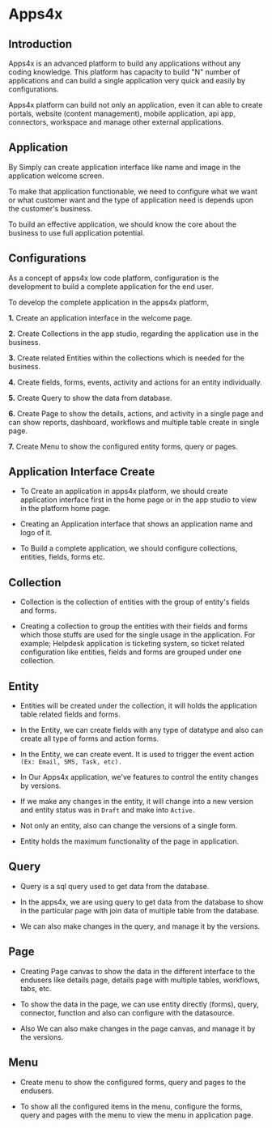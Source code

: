 # **Apps4x**

## Introduction

  Apps4x is an advanced platform to build any applications without any coding knowledge. This platform has capacity to build "N" number of applications and can build a single application very quick and easily by configurations. 
  
  Apps4x platform can build not only an application, even it can able to create portals, website (content management), mobile application, api app, connectors, workspace and manage other external applications.

## Application

  By Simply can create application interface like name and image in the application welcome screen.

  To make that application functionable, we need to configure what we want or what customer want and the type of application need is depends upon the customer's business.

  To build an effective application, we should know the core about the business to use full application potential.

## Configurations

  As a concept of apps4x low code platform, configuration is the development to build a complete application for the end user.

  To develop the complete application in the apps4x platform, 

  **1.** Create an application interface in the welcome page.

  **2.** Create Collections in the app studio, regarding the application use in the business.

  **3.** Create related Entities within the collections which is needed for the business.

  **4.** Create fields, forms, events, activity and actions for an entity individually.

  **5.** Create Query to show the data from database.

  **6.** Create Page to show the details, actions, and activity in a single page and can show reports, dashboard, workflows and multiple table create in single page.

  **7.** Create Menu to show the configured entity forms, query or pages.

## Application Interface Create

  - To Create an application in apps4x platform, we should create application interface first in the home page or in the app studio to view in the platform home page.

  - Creating an Application interface that shows an application name and logo of it.

  - To Build a complete application, we should configure collections, entities, fields, forms etc.

## Collection

  - Collection is the collection of entities with the group of entity's fields and forms.

  - Creating a collection to group the entities with their fields and forms which those stuffs are used for the single usage in the application. For example; Helpdesk application is ticketing system, so ticket related configuration like entities, fields and forms are grouped under one collection. 

## Entity

  - Entities will be created under the collection, it will holds the application table related fields and forms.

  - In the Entity, we can create fields with any type of datatype and also can create all type of forms and action forms.

  - In the Entity, we can create event. It is used to trigger the event action `(Ex: Email, SMS, Task, etc).`

  - In Our Apps4x application, we've features to control the entity changes by versions.

  - If we make any changes in the entity, it will change into a new version and entity status was in `Draft` and make into `Active.`

  - Not only an entity, also can change the versions of a single form.

  - Entity holds the maximum functionality of the page in application.

## Query

  - Query is a sql query used to get data from the database.

  - In the apps4x, we are using query to get data from the database to show in the particular page with join data of multiple table from the database.

  - We can also make changes in the query, and manage it by the versions.

## Page

  - Creating Page canvas to show the data in the different interface to the endusers like details page, details page with multiple tables, workflows, tabs, etc.

  - To show the data in the page, we can use entity directly (forms), query, connector, function and also can configure with the datasource.

  - Also We can also make changes in the page canvas, and manage it by the versions.

## Menu

  - Create menu to show the configured forms, query and pages to the endusers.

  - To show all the configured items in the menu, configure the forms, query and pages with the menu to view the menu in application page.
